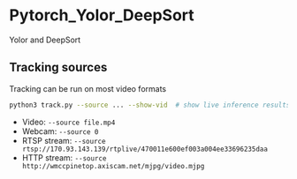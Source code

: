 # Pytorch_Yolor_DeepSort
 Yolor and  DeepSort
 
## Tracking sources

Tracking can be run on most video formats

```bash
python3 track.py --source ... --show-vid  # show live inference results as well
```

- Video:  `--source file.mp4`
- Webcam:  `--source 0`
- RTSP stream:  `--source rtsp://170.93.143.139/rtplive/470011e600ef003a004ee33696235daa`
- HTTP stream:  `--source http://wmccpinetop.axiscam.net/mjpg/video.mjpg`
